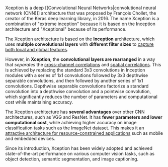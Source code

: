 Xception is a deep [[Convolutional Neural Networks|convolutional neural network (CNN)]] architecture that was proposed by François Chollet, the creator of the Keras deep learning library, in 2016. The name Xception is a combination of "extreme inception" because it is based on the Inception architecture and "Xceptional" because of its performance.

The Xception architecture is based on the **Inception** architecture, which uses **multiple convolutional layers** with **different filter sizes** to <u>capture both local and global features</u>. 

However, in **Xception**, the **convolutional layers are rearranged** in a way that *separates* the <u>cross-channel correlations</u> and <u>spatial correlations</u>. This is achieved by replacing the standard 3x3 convolutions in Inception modules with a series of 1x1 convolutions followed by 3x3 depthwise separable convolutions, and then followed by another series of 1x1 convolutions. Depthwise separable convolutions factorize a standard convolution into a depthwise convolution and a pointwise convolution, which significantly reduces the number of parameters and computational cost while maintaining accuracy.

The Xception architecture has **several advantages** over other CNN architectures, such as VGG and ResNet. It has **fewer parameters and lower computational cost**, while achieving higher accuracy on image classification tasks such as the ImageNet dataset. This makes it an <u>attractive architecture for resource-constrained applications</u> such as mobile and embedded devices.

Since its introduction, Xception has been widely adopted and achieved state-of-the-art performance on various computer vision tasks, such as object detection, semantic segmentation, and image captioning.